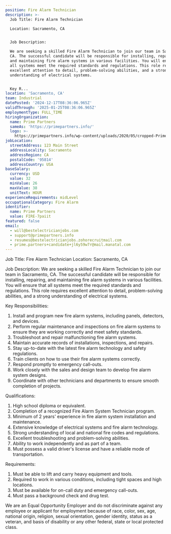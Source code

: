 ```yaml
---
position: Fire Alarm Technician
description: >-
  Job Title: Fire Alarm Technician

  Location: Sacramento, CA


  Job Description:

  We are seeking a skilled Fire Alarm Technician to join our team in Sacramento,
  CA. The successful candidate will be responsible for installing, repairing,
  and maintaining fire alarm systems in various facilities. You will ensure that
  all systems meet the required standards and regulations. This role requires
  excellent attention to detail, problem-solving abilities, and a strong
  understanding of electrical systems.


  Key R...
location: 'Sacramento, CA'
team: Industrial
datePosted: '2024-12-17T08:36:06.965Z'
validThrough: '2025-01-25T08:36:06.965Z'
employmentType: FULL_TIME
hiringOrganization:
  name: Prime Partners
  sameAs: 'https://primepartners.info/'
  logo: >-
    https://primepartners.info/wp-content/uploads/2020/05/cropped-Prime-Partners-Logo-NO-BG-1-1.png
jobLocation:
  streetAddress: 123 Main Street
  addressLocality: Sacramento
  addressRegion: CA
  postalCode: '95814'
  addressCountry: USA
baseSalary:
  currency: USD
  value: 32
  minValue: 26
  maxValue: 38
  unitText: HOUR
experienceRequirements: midLevel
occupationalCategory: Fire Alarm
identifier:
  name: Prime Partners
  value: FIRE-7paiit
featured: false
email:
  - will@bestelectricianjobs.com
  - support@primepartners.info
  - resumes@bestelectricianjobs.zohorecruitmail.com
  - prime.partners+candidate+jl6y59w7r@mail.manatal.com
---
```




Job Title: Fire Alarm Technician
Location: Sacramento, CA

Job Description:
We are seeking a skilled Fire Alarm Technician to join our team in Sacramento, CA. The successful candidate will be responsible for installing, repairing, and maintaining fire alarm systems in various facilities. You will ensure that all systems meet the required standards and regulations. This role requires excellent attention to detail, problem-solving abilities, and a strong understanding of electrical systems.

Key Responsibilities:
1. Install and program new fire alarm systems, including panels, detectors, and devices.
2. Perform regular maintenance and inspections on fire alarm systems to ensure they are working correctly and meet safety standards.
3. Troubleshoot and repair malfunctioning fire alarm systems.
4. Maintain accurate records of installations, inspections, and repairs.
5. Stay up-to-date with the latest fire alarm technology and safety regulations.
6. Train clients on how to use their fire alarm systems correctly.
7. Respond promptly to emergency call-outs.
8. Work closely with the sales and design team to develop fire alarm system designs.
9. Coordinate with other technicians and departments to ensure smooth completion of projects.

Qualifications:
1. High school diploma or equivalent.
2. Completion of a recognized Fire Alarm System Technician program.
3. Minimum of 2 years' experience in fire alarm system installation and maintenance.
4. Extensive knowledge of electrical systems and fire alarm technology.
5. Strong understanding of local and national fire codes and regulations.
6. Excellent troubleshooting and problem-solving abilities.
7. Ability to work independently and as part of a team.
8. Must possess a valid driver's license and have a reliable mode of transportation.

Requirements:
1. Must be able to lift and carry heavy equipment and tools.
2. Required to work in various conditions, including tight spaces and high locations.
3. Must be available for on-call duty and emergency call-outs.
4. Must pass a background check and drug test.

We are an Equal Opportunity Employer and do not discriminate against any employee or applicant for employment because of race, color, sex, age, national origin, religion, sexual orientation, gender identity, status as a veteran, and basis of disability or any other federal, state or local protected class.
